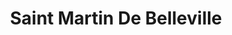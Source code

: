 ---
title: Saint Martin De Belleville
url: /saint-martin-de-belleville/
latitude: 45.298
longitude: 6.581
---